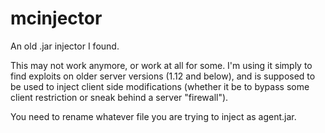 # mcinjector
An old .jar injector I found.

This may not work anymore, or work at all for some. I'm using it simply to find exploits on older server versions (1.12 and below), and is supposed to be used to inject client side modifications (whether it be to bypass some client restriction or sneak behind a server "firewall").

You need to rename whatever file you are trying to inject as agent.jar.
